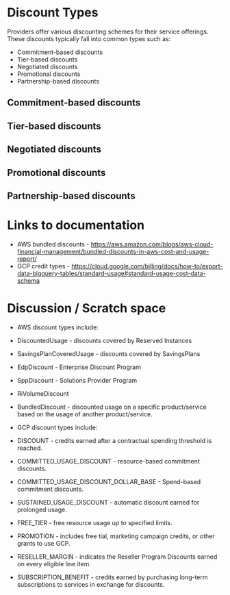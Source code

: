 # Discount Types

Providers offer various discounting schemes for their service offerings. These discounts typically fall into common types such as:

* Commitment-based discounts
* Tier-based discounts
* Negotiated discounts
* Promotional discounts
* Partnership-based discounts

## Commitment-based discounts

## Tier-based discounts

## Negotiated discounts

## Promotional discounts

## Partnership-based discounts


# Links to documentation

* AWS bundled discounts - https://aws.amazon.com/blogs/aws-cloud-financial-management/bundled-discounts-in-aws-cost-and-usage-report/
* GCP credit types - https://cloud.google.com/billing/docs/how-to/export-data-bigquery-tables/standard-usage#standard-usage-cost-data-schema

# Discussion / Scratch space

* AWS discount types include:
 * DiscountedUsage - discounts covered by Reserved Instances
 * SavingsPlanCoveredUsage - discounts covered by SavingsPlans
 * EdpDiscount - Enterprise Discount Program
 * SppDiscount - Solutions Provider Program
 * RiVolumeDiscount
 * BundledDiscount - discounted usage on a specific product/service based on the usage of another product/service.

* GCP discount types include:
 * DISCOUNT - credits earned after a contractual spending threshold is reached.
 * COMMITTED_USAGE_DISCOUNT - resource-based commitment discounts.
 * COMMITTED_USAGE_DISCOUNT_DOLLAR_BASE - Spend-based commitment discounts.
 * SUSTAINED_USAGE_DISCOUNT - automatic discount earned for prolonged usage.
 * FREE_TIER - free resource usage up to specified limits.
 * PROMOTION - includes free tial, marketing campaign credits, or other grants to use GCP.
 * RESELLER_MARGIN - indicates the Reseller Program Discounts earned on every eligible line item.
 * SUBSCRIPTION_BENEFIT - credits earned by purchasing long-term subscriptions to services in exchange for discounts.
